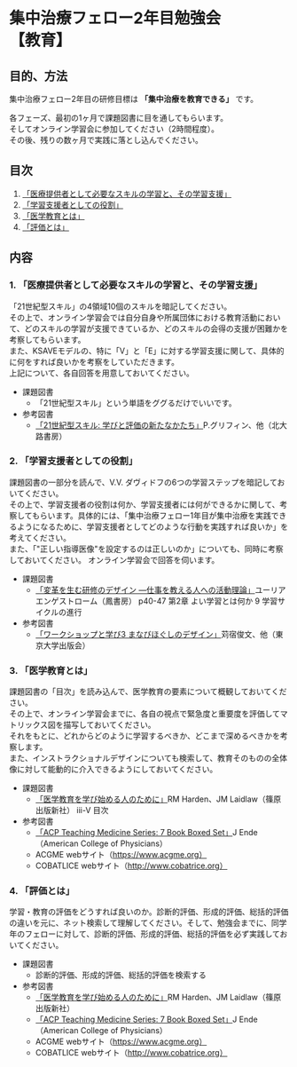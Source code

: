 # 集中治療フェロー2年目勉強会　__【教育】__
## 目的、方法
集中治療フェロー2年目の研修目標は **「集中治療を教育できる」** です。

各フェーズ、最初の1ヶ月で課題図書に目を通してもらいます。  
そしてオンライン学習会に参加してください（2時間程度）。  
その後、残りの数ヶ月で実践に落とし込んでください。

## 目次
1. [「医療提供者として必要なスキルの学習と、その学習支援」](#1-医療提供者として必要なスキルの学習とその学習支援)
2. [「学習支援者としての役割」](#2-学習支援者としての役割)
3. [「医学教育とは」](#3-医学教育とは)
4. [「評価とは」](#4-評価とは)


## 内容
### 1. 「医療提供者として必要なスキルの学習と、その学習支援」
「21世紀型スキル」の4領域10個のスキルを暗記してください。  
その上で、オンライン学習会では自分自身や所属団体における教育活動において、どのスキルの学習が支援できているか、どのスキルの会得の支援が困難かを考察してもらいます。  
また、KSAVEモデルの、特に「V」と「E」に対する学習支援に関して、具体的に何をすれば良いかを考察をしていただきます。  
上記について、各自回答を用意しておいてください。  

- 課題図書
  - 「21世紀型スキル」という単語をググるだけでいいです。
- 参考図書
  - [「21世紀型スキル: 学びと評価の新たなかたち」](https://www.amazon.co.jp/dp/4762828572)P.グリフィン、他（北大路書房）


### 2. 「学習支援者としての役割」
課題図書の一部分を読んで、V.V. ダヴィドフの6つの学習ステップを暗記しておいてください。  
その上で、学習支援者の役割は何か、学習支援者には何ができるかに関して、考察してもらいます。具体的には、「集中治療フェロー1年目が集中治療を実践できるようになるために、学習支援者としてどのような行動を実践すれば良いか」を考えてください。  
また、「"正しい指導医像"を設定するのは正しいのか」についても、同時に考察しておいてください。
オンライン学習会で回答を伺います。  

- 課題図書
  - [「変革を生む研修のデザイン ―仕事を教える人への活動理論」](https://www.amazon.co.jp/dp/4902455242/)ユーリア　エンゲストローム（鳳書房）
p40-47 第2章 よい学習とは何か 9 学習サイクルの進行
- 参考図書
  - [「ワークショップと学び3 まなびほぐしのデザイン」](https://www.amazon.co.jp/dp/4130530836/)苅宿俊文、他（東京大学出版会）


### 3. 「医学教育とは」
課題図書の「目次」を読み込んで、医学教育の要素について概観しておいてください。  
その上で、オンライン学習会までに、各自の視点で緊急度と重要度を評価してマトリックス図を描写しておいてください。  
それをもとに、どれからどのように学習するべきか、どこまで深めるべきかを考察します。  
また、インストラクショナルデザインについても検索して、教育そのものの全体像に対して能動的に介入できるようにしておいてください。  

- 課題図書
  - [「医学教育を学び始める人のために」](https://www.amazon.co.jp/dp/4884123697/)RM Harden、JM Laidlaw（篠原出版新社）
iii-V 目次
- 参考図書
  - [「ACP Teaching Medicine Series: 7 Book Boxed Set」](https://www.amazon.co.jp/dp/1938921127/)J Ende（American College of Physicians）
  - ACGME webサイト（https://www.acgme.org）
  - COBATLICE webサイト（http://www.cobatrice.org）


### 4. 「評価とは」
学習・教育の評価をどうすれば良いのか。診断的評価、形成的評価、総括的評価の違いを元に、ネット検索して理解してください。そして、勉強会までに、同学年のフェローに対して、診断的評価、形成的評価、総括的評価を必ず実践しておいてください。

- 課題図書
  - 診断的評価、形成的評価、総括的評価を検索する
- 参考図書
  - [「医学教育を学び始める人のために」](https://www.amazon.co.jp/dp/4884123697/)RM Harden、JM Laidlaw（篠原出版新社）
  - [「ACP Teaching Medicine Series: 7 Book Boxed Set」](https://www.amazon.co.jp/dp/1938921127/)J Ende（American College of Physicians）
  - ACGME webサイト（https://www.acgme.org）
  - COBATLICE webサイト（http://www.cobatrice.org）

